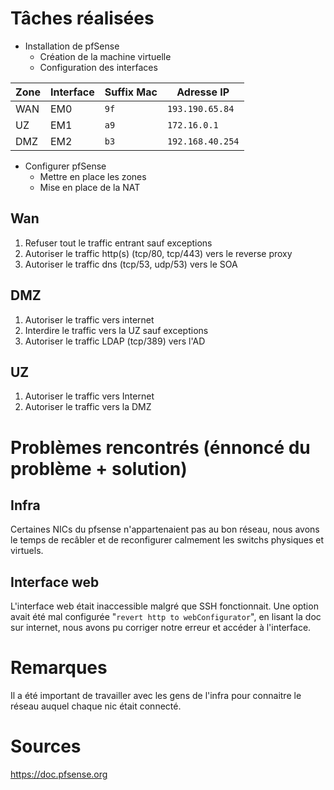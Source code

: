 # Tâches réalisées

* Installation de pfSense
  * Création de la machine virtuelle
  * Configuration des interfaces

| Zone | Interface | Suffix Mac | Adresse IP |
| ---- | --- | --- | -- |
| WAN | EM0 | `9f` | `193.190.65.84` |
| UZ | EM1 | `a9` | `172.16.0.1` |
| DMZ | EM2 | `b3` | `192.168.40.254` |

* Configurer pfSense
  * Mettre en place les zones
  * Mise en place de la NAT

## Wan

1. Refuser tout le traffic entrant sauf exceptions
1. Autoriser le traffic http(s) (tcp/80, tcp/443) vers le reverse proxy
1. Autoriser le traffic dns (tcp/53, udp/53) vers le SOA

## DMZ

1. Autoriser le traffic vers internet
1. Interdire le traffic vers la UZ sauf exceptions
1. Autoriser le traffic LDAP (tcp/389) vers l'AD

## UZ

1. Autoriser le traffic vers Internet
1. Autoriser le traffic vers la DMZ

# Problèmes rencontrés (énnoncé du problème + solution)

## Infra

Certaines NICs du pfsense n'appartenaient pas au bon réseau, nous avons le temps de recâbler et de reconfigurer calmement les switchs physiques et virtuels.

## Interface web

L'interface web était inaccessible malgré que SSH fonctionnait. Une option avait été mal configurée "`revert http to webConfigurator`", en lisant la doc sur internet, nous avons pu corriger notre erreur et accéder à l'interface.

# Remarques

Il a été important de travailler avec les gens de l'infra pour connaitre le réseau auquel chaque nic était connecté.

# Sources

<https://doc.pfsense.org>

